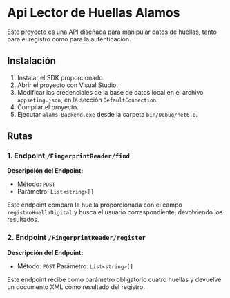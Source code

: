 # Api Lector de Huellas Alamos

Este proyecto es una API diseñada para manipular datos de huellas, tanto para el registro como para la autenticación.

## Instalación

1. Instalar el SDK proporcionado.
2. Abrir el proyecto con Visual Studio.
3. Modificar las credenciales de la base de datos local en el archivo `appseting.json`, en la sección `DefaultConnection`.
4. Compilar el proyecto.
5. Ejecutar `alams-Backend.exe` desde la carpeta `bin/Debug/net6.0`.

## Rutas

### 1. Endpoint `/FingerprintReader/find`

**Descripción del Endpoint:**

- Método: `POST`
- Parámetro: `List<string>[]`

Este endpoint compara la huella proporcionada con el campo `registroHuellaDigital` y busca el usuario correspondiente, devolviendo los resultados.

### 2. Endpoint `/FingerprintReader/register`

**Descripción del Endpoint:**

- Método: `POST`
Parámetro: `List<string>[]`

Este endpoint recibe como parámetro obligatorio cuatro huellas y devuelve un documento XML como resultado del registro.
